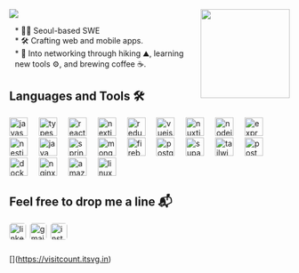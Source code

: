 
<img src="https://capsule-render.vercel.app/api?type=venom&height=300&color=gradient&text=Hey!%20I'm%20Alex&fontAlign=50&reversal=false">

<img align="right" height="160" src="https://user-images.githubusercontent.com/74038190/212284087-bbe7e430-757e-4901-90bf-4cd2ce3e1852.gif"  />

   <p style="margin-left:10px;">
        * 🧑‍💻 Seoul-based SWE<br>
        * 🛠️ Crafting web and mobile apps.<br>
        * 🌱 Into networking through hiking ⛰️, learning new tools ⚙️, and brewing coffee ☕️.<br>
    </p>

###
 <h2>Languages and Tools 🛠️</h2>
<div align="left">
  <img src="https://skillicons.dev/icons?i=js" height="33" alt="javascript logo"  />
  <img width="12" />
  <img src="https://skillicons.dev/icons?i=ts" height="33" alt="typescript logo"  />
  <img width="12" />
  <img src="https://cdn.jsdelivr.net/gh/devicons/devicon/icons/react/react-original.svg" height="33" alt="react logo"  />
  <img width="12" />
  <img src="https://skillicons.dev/icons?i=nextjs" height="33" alt="nextjs logo"  />
  <img width="12" />
  <img src="https://skillicons.dev/icons?i=redux" height="33" alt="redux logo"  />
  <img width="12" />
  <img src="https://cdn.jsdelivr.net/gh/devicons/devicon/icons/vuejs/vuejs-original.svg" height="33" alt="vuejs logo"  />
  <img width="12" />
  <img src="https://cdn.jsdelivr.net/gh/devicons/devicon/icons/nuxtjs/nuxtjs-original.svg" height="33" alt="nuxtjs logo"  />
  <img width="12" />
  <img src="https://cdn.simpleicons.org/nodedotjs/339933" height="33" alt="nodejs logo"  />
  <img width="12" />
  <img src="https://skillicons.dev/icons?i=express" height="33" alt="express logo"  />
  <img width="12" />
  <img src="https://cdn.simpleicons.org/nestjs/E0234E" height="33" alt="nestjs logo"  />
  <img width="12" />
  <img src="https://cdn.jsdelivr.net/gh/devicons/devicon/icons/java/java-original.svg" height="33" alt="java logo"  />
  <img width="12" />
  <img src="https://cdn.jsdelivr.net/gh/devicons/devicon/icons/spring/spring-original.svg" height="33" alt="spring logo"  />
  <img width="12" />
  <img src="https://skillicons.dev/icons?i=mongodb" height="33" alt="mongodb logo"  />
  <img width="12" />
  <img src="https://cdn.simpleicons.org/firebase/FFCA28" height="33" alt="firebase logo"  />
  <img width="12" />
  <img src="https://cdn.jsdelivr.net/gh/devicons/devicon/icons/postgresql/postgresql-original.svg" height="33" alt="postgresql logo"  />
  <img width="12" />
  <img src="https://cdn.simpleicons.org/supabase/3ECF8E" height="33" alt="supabase logo"  />
  <img width="12" />
  <img src="https://skillicons.dev/icons?i=tailwind" height="33" alt="tailwindcss logo"  />
  <img width="12" />
  <img src="https://skillicons.dev/icons?i=postman" height="33" alt="postman logo"  />
  <img width="12" />
  <img src="https://cdn.simpleicons.org/docker/2496ED" height="33" alt="docker logo"  />
  <img width="12" />
  <img src="https://cdn.jsdelivr.net/gh/devicons/devicon/icons/nginx/nginx-original.svg" height="33" alt="nginx logo"  />
  <img width="12" />
  <img src="https://skillicons.dev/icons?i=aws" height="33" alt="amazonwebservices logo"  />
  <img width="12" />
  <img src="https://cdn.jsdelivr.net/gh/devicons/devicon/icons/linux/linux-original.svg" height="33" alt="linux logo"  />
</div>




###
 <h2> Feel free to drop me a line 📬 </h2>

<div align="left"> 
   <span style='margin-right: 3px;'>
			<a href="https://www.linkedin.com/in/aleksey-kim-61a916195/overlay/urn:li:fsd_profilePosition:(ACoAAC3gOPYBTBDgaR1K9sX_rIQU-11bI_fIYpU,2229428424)/skill-associations-details/" target="_blank">
		 <img src="https://img.shields.io/static/v1?message=LinkedIn&logo=linkedin&label=&color=0077B5&logoColor=white&labelColor=&style=for-the-badge" height="30" style='border-radius:5px;' alt="linkedin logo"/></a> 
		</span> 
		<span style='margin-right: 3px;'>
	 <a href="mailto:alex.romanovich.ak@gmail.com" target="_blank">
		 <img src="https://img.shields.io/static/v1?message=Gmail&logo=gmail&label=&color=D14836&logoColor=white&labelColor=&style=for-the-badge" height="30"  style='border-radius:5px;' alt="gmail logo"  /></a>
		</span>
		<span style='margin-right: 3px;'>
		<a href="https://www.instagram.com/alex_kimr" target="_blank">
		 <img src="https://img.shields.io/static/v1?message=Instagram&logo=instagram&label=&color=E4405F&logoColor=white&labelColor=&style=for-the-badge" height="30"  style='border-radius:5px;' alt="instagram logo"  /></a>
		</span>
 
</div>


###
[[](https://visitcount.itsvg.in/api?id=alekseykim-dev&icon=0&color=0)](https://visitcount.itsvg.in)



<!-- Proudly created with GPRM ( https://gprm.itsvg.in ) -->
<!--![Snake animation](https://github.com/alekseykim-dev/alekseykim-dev/blob/output/github-contribution-grid-snake.svg)  -->

<!-- Proudly created with GPRM ( https://gprm.itsvg.in ) -->

<!-- ![Footer](https://capsule-render.vercel.app/api?type=waving&color=auto&height=200&section=footer) -->


<!-- Proudly created with GPRM ( https://gprm.itsvg.in ) -->
